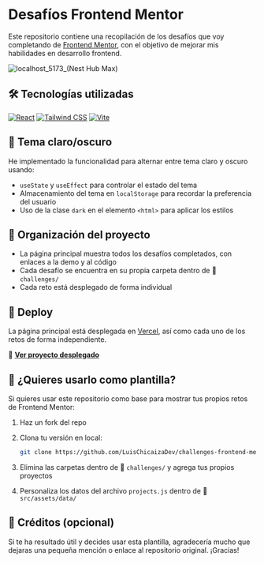 # Desafíos Frontend Mentor


Este repositorio contiene una recopilación de los desafíos que voy completando de [Frontend Mentor](https://www.frontendmentor.io/), con el objetivo de mejorar mis habilidades en desarrollo frontend.

![localhost_5173_(Nest Hub Max)](https://github.com/user-attachments/assets/20455b6e-5141-4199-bec2-e4545b115b80)

## 🛠 Tecnologías utilizadas
 [![React](https://img.shields.io/badge/React-20232A?style=for-the-badge&logo=react&logoColor=61DAFB)](https://reactjs.org/)
[![Tailwind CSS](https://img.shields.io/badge/Tailwind_CSS-38B2AC?style=for-the-badge&logo=tailwind-css&logoColor=white)](https://tailwindcss.com/)
[![Vite](https://img.shields.io/badge/Vite-B73BFE?style=for-the-badge&logo=vite&logoColor=FFD62E)](https://vitejs.dev/)

## 🌙 Tema claro/oscuro

He implementado la funcionalidad para alternar entre tema claro y oscuro usando:

- `useState` y `useEffect` para controlar el estado del tema
- Almacenamiento del tema en `localStorage` para recordar la preferencia del usuario
- Uso de la clase `dark` en el elemento `<html>` para aplicar los estilos

## 📂 Organización del proyecto

- La página principal muestra todos los desafíos completados, con enlaces a la demo y al código
- Cada desafío se encuentra en su propia carpeta dentro de 📂 `challenges/`
- Cada reto está desplegado de forma individual 

## 🚀 Deploy

La página principal está desplegada en [Vercel](https://vercel.com/), así como cada uno de los retos de forma independiente.

🔗 **[Ver proyecto desplegado](https://frontend-mentor-luis.vercel.app/)**

## 🧩 ¿Quieres usarlo como plantilla?

Si quieres usar este repositorio como base para mostrar tus propios retos de Frontend Mentor:

1. Haz un fork del repo
2. Clona tu versión en local:  
   ```bash
   git clone https://github.com/LuisChicaizaDev/challenges-frontend-mentor.git
   
3. Elimina las carpetas dentro de 📁 `challenges/` y agrega tus propios proyectos

4. Personaliza los datos del archivo `projects.js` dentro de 📁 `src/assets/data/` 

## 🙌 Créditos (opcional)
Si te ha resultado útil y decides usar esta plantilla, agradecería mucho que dejaras una pequeña mención o enlace al repositorio original. ¡Gracias!
